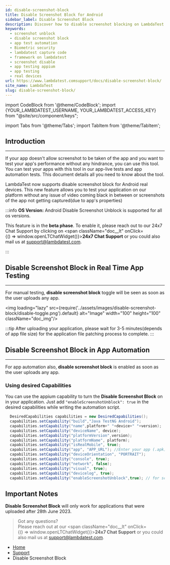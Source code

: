 ```yaml
---
id: disable-screenshot-block
title: Disable Screenshot Block for Android
sidebar_label: Disable Screenshot Block
description: Discover how to disable screenshot blocking on LambdaTest Real Device Cloud Platform. Test biometric authentication functionalities without limitations on 10000+ real mobile devices.
keywords:
  - screenshot unblock
  - disable screenshot block
  - app test automation
  - Biometric security
  - lambdatest capture code
  - framework on lambdatest
  - screenshot disable
  - app testing appium
  - app testing
  - real devices
url: https://www.lambdatest.comsupport/docs/disable-screenshot-block/
site_name: LambdaTest
slug: disable-screenshot-block/
---
```


import CodeBlock from '@theme/CodeBlock';
import {YOUR_LAMBDATEST_USERNAME, YOUR_LAMBDATEST_ACCESS_KEY} from "@site/src/component/keys";

import Tabs from '@theme/Tabs';
import TabItem from '@theme/TabItem';

<script type="application/ld+json"
      dangerouslySetInnerHTML={{ __html: JSON.stringify({
       "@context": "https://schema.org",
        "@type": "BreadcrumbList",
        "itemListElement": [{
          "@type": "ListItem",
          "position": 1,
          "name": "Home",
          "item": "https://www.lambdatest.com"
        },{
          "@type": "ListItem",
          "position": 2,
          "name": "Support",
          "item": "https://www.lambdatest.com/support/docs/"
        },{
          "@type": "ListItem",
          "position": 3,
          "name": "Biometric Authentication",
          "item": "https://www.lambdatest.com/support/docs/disable-screenshot-block/"
        }]
      })
    }}
></script>

## Introduction
---

If your app doesn't allow screenshot to be taken of the app and you want to test your app's performance without any hindrance, you can use this tool. You can test your apps with this tool in our app-live tests and app automation tests.
This document details all you need to know about the tool.

LambdaTest now supports disable screenshot block for Android real devices. This new feature allows you to test your application on our platform without any issue of video coming black in between or screenshots of the app not getting captured(due to app's properties)

:::info
**OS Version:** Android Disable Screenshot Unblock is supported for all os versions.

This feature is in the **beta phase**. To enable it, please reach out to our 24x7 Chat Support by clicking on  <span className="doc\_\_lt" onClick={() => window.openLTChatWidget()}>**24x7 Chat Support**</span> or you could also mail us at [support@lambdatest.com](https://support.lambdatest.com/).

:::

## Disable Screenshot Block in Real Time App Testing

----
For manual testing, **disable screenshot block** toggle will be seen as soon as the user uploads any app.

<img loading="lazy" src={require('../assets/images/disable-screenshot-block/disable-toggle.png').default} alt="Image" width="100" height="100" className="doc_img"/>

:::tip
After uploading your application, please wait for 3-5 minutes(depends of app file size) for the application file patching process to complete.
:::


## Disable Screenshot Block in App Automation

----

For app automation also, **disable screenshot block** is enabled as soon as the user uploads any app.

### Using desired Capabilities 

You can use the appium capability to turn the **Disable Screenshot Block** on in your application. Just add `"enableScreenshotUnblock": true` in the desired capabilities while writing the automation script.

  ```java
    DesiredCapabilities capabilities = new DesiredCapabilities();
    capabilities.setCapability("build","Java TestNG Android");
    capabilities.setCapability("name",platform+" "+device+" "+version);
    capabilities.setCapability("deviceName", device);
    capabilities.setCapability("platformVersion",version);
    capabilities.setCapability("platformName", platform);
    capabilities.setCapability("isRealMobile", true);
    capabilities.setCapability("app", "APP_URL"); //Enter your app (.apk) url
    capabilities.setCapability("deviceOrientation", "PORTRAIT");
    capabilities.setCapability("console", true);
    capabilities.setCapability("network", false);
    capabilities.setCapability("visual", true);
    capabilities.setCapability("devicelog", true);
    capabilities.setCapability("enableScreenshotUnblock",true); // for screenshot unblock
  ```


## Important Notes

**Disable Screenshot Block** will only work for applications that were uploaded after 28th June 2023.

> Got any questions?<br/>
> Please reach out at our <span className="doc\_\_lt" onClick={() => window.openLTChatWidget()}>**24x7 Chat Support**</span> or you could also mail us at [support@lambdatest.com](https://support.lambdatest.com/).

<nav aria-label="breadcrumbs">
  <ul className="breadcrumbs">
    <li className="breadcrumbs__item">
      <a className="breadcrumbs__link" target="_self" href="https://www.lambdatest.com">
        Home
      </a>
    </li>
    <li className="breadcrumbs__item">
      <a className="breadcrumbs__link" target="_self" href="https://www.lambdatest.com/support/docs/">
        Support
      </a>
    </li>
    <li className="breadcrumbs__item breadcrumbs__item--active">
      <span className="breadcrumbs__link">
      Disable Screenshot Block
      </span>
    </li>
  </ul>
</nav>